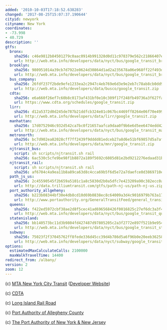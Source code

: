 ```yaml
---
added: '2010-10-03T17:18:52.638283'
changed: '2017-08-25T15:07:37.190644'
cityid: newyork
cityname: New York
coordinates:
- -73.998
- 40.729
description: ''
gtfs:
  bronx:
    sha256: c46e9812b84501279c0aac0914b991328d0d11c978379e562c21866407e65b94
    url: http://web.mta.info/developers/data/nyct/bus/google_transit_bronx.zip
  brooklyn:
    sha256: 980951014a39cb7d7922e0624d30864d1ad2a235678a06e968ff22f493d32a3d
    url: http://web.mta.info/developers/data/nyct/bus/google_transit_brooklyn.zip
  bus_company:
    sha256: 26fdf237f2bde9efe1233ea2c2947c4eb769e6d3e9e2eb7c78ab8cb0dd92e1a4
    url: http://web.mta.info/developers/data/busco/google_transit.zip
  cdta:
    sha256: e6a660f26ef7c60b8c0173af431bf0e10c309f17f248fb49736a3f627faf8aa2
    url: https://www.cdta.org/schedules/google_transit.zip
  lirr:
    sha256: d12a5372d0d245de787b21ddfcb324e81c067bc4469ff8264e06f70e4993aa6f
    url: http://web.mta.info/developers/data/lirr/google_transit.zip
  manhattan:
    sha256: 17d0752946c932d542ca7bc0f21657aafca9daa0f9b6e6d5ee6474edd4262454
    url: http://web.mta.info/developers/data/nyct/bus/google_transit_manhattan.zip
  metronorth:
    sha256: bc7d902ea82028cff7ff2439f9dddd81edceb27a8d6e51bf69857d5a7af3884b
    url: http://web.mta.info/developers/data/mnr/google_transit.zip
  njtransit_bus:
    script: sh scripts/njtransit.sh rail
    sha256: 6ac530c5cfe9be98f1b8872a189f5692c6085d81e2bd9212276edaad31b5267a
  njtransit_rail:
    script: sh scripts/njtransit.sh rail
    sha256: af6704c4a9ea11b8a89ca63d8c4cca69b5f6d5e72a7daefce0d3869710efeabc
  path_js_us:
    sha256: 2c45590545f2b659a5101c1a8c5830d2b0a5dfc7e423209a90c382ecc0a48423
    url: http://data.trilliumtransit.com/gtfs/path-nj-us/path-nj-us.zip
  port_authority_allgeheny:
    sha256: b223b08344bf30e4db8cd10d69b0838ec8c64009a3d4c9016979b763a177904c
    url: http://www.portauthority.org/GeneralTransitFeed/general_transit_bing.zip
  queens:
    sha256: f422ed5972cbf38ae2d8f5cec41ad696568426f0016825c27ef6dc3a3f4d079f
    url: http://web.mta.info/developers/data/nyct/bus/google_transit_queens.zip
  statenisland:
    sha256: bb140573bc11d3b9804fd427487d97805205c2a3f2772e897f521b9e954c29af
    url: http://web.mta.info/developers/data/nyct/bus/google_transit_staten_island.zip
  subway:
    sha256: 75023f2f37045762ff8fede336d45cc39d4b786d5a6f96b0e20eeb36258b3814
    url: http://web.mta.info/developers/data/nyct/subway/google_transit.zip
options:
  estimatedMaxCalculateCalls: 2100000
  maxWalkTravelTime: 14400
redirect_from: /albany/
version: 2
zoom: 12
---
```


(c) [MTA New York City Transit](http://www.mta.info/) ([Developer Website](http://www.mta.info/developers/))

(c) [CDTA](http://www.cdta.org/)

(c) [Long Island Rail Road](http://mta.info/lirr)

(c) [Port Authority of Allegheny County](http://www.portauthority.org/)

(c) [The Port Authority of New York & New Jersey](http://www.panynj.gov/)
